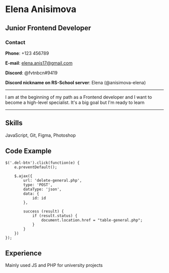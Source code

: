 # Elena Anisimova
## Junior Frontend Developer
### Contact

**Phone**: +123 456789

**E-mail**: elena.anis17@gmail.com

**Discord**: @fvtnbcn#9419

**Discord nickname on RS-School server**: Elena (@anisimova-elena)
***
I am at the beginning of my path as a Frontend developer and I want to become a high-level specialist. It's a big goal but I'm ready to learn
***
## **Skills**

JavaScript, Git, Figma, Photoshop

## **Code Example**
```
$('.del-btn').click(function(e) {
    e.preventDefault(); 

    $.ajax({
        url: 'delete-general.php', 
        type: 'POST',
        dataType: 'json',
        data: { 
            id: id
        },

        success (result) {
            if (result.status) {
                document.location.href = "table-general.php";
            }
        }
    })
});
```
## **Experience**
Mainly used JS and PHP for university projects
